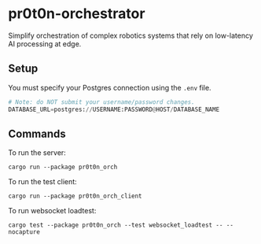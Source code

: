 # pr0t0n-orchestrator

Simplify orchestration of complex robotics systems that rely on low-latency AI processing at edge.

## Setup

You must specify your Postgres connection using the `.env` file.

```py
# Note: do NOT submit your username/password changes.
DATABASE_URL=postgres://USERNAME:PASSWORD@HOST/DATABASE_NAME
```

## Commands

To run the server:

```
cargo run --package pr0t0n_orch
```

To run the test client:

```
cargo run --package pr0t0n_orch_client
```

To run websocket loadtest:

```
cargo test --package pr0t0n_orch --test websocket_loadtest -- --nocapture
```
